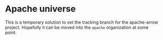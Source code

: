 # Apache universe

This is a temporary solution to set the tracking branch for the apache-arrow project. Hopefully it can be moved into the `apache` organization at some point.

